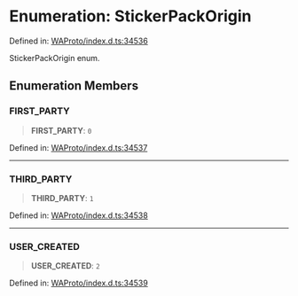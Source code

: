 # Enumeration: StickerPackOrigin

Defined in: [WAProto/index.d.ts:34536](https://github.com/Fokusdotid/bail/blob/043003e0dc220c8f52aef36f90c7026f3a192427/WAProto/index.d.ts#L34536)

StickerPackOrigin enum.

## Enumeration Members

### FIRST\_PARTY

> **FIRST\_PARTY**: `0`

Defined in: [WAProto/index.d.ts:34537](https://github.com/Fokusdotid/bail/blob/043003e0dc220c8f52aef36f90c7026f3a192427/WAProto/index.d.ts#L34537)

***

### THIRD\_PARTY

> **THIRD\_PARTY**: `1`

Defined in: [WAProto/index.d.ts:34538](https://github.com/Fokusdotid/bail/blob/043003e0dc220c8f52aef36f90c7026f3a192427/WAProto/index.d.ts#L34538)

***

### USER\_CREATED

> **USER\_CREATED**: `2`

Defined in: [WAProto/index.d.ts:34539](https://github.com/Fokusdotid/bail/blob/043003e0dc220c8f52aef36f90c7026f3a192427/WAProto/index.d.ts#L34539)
